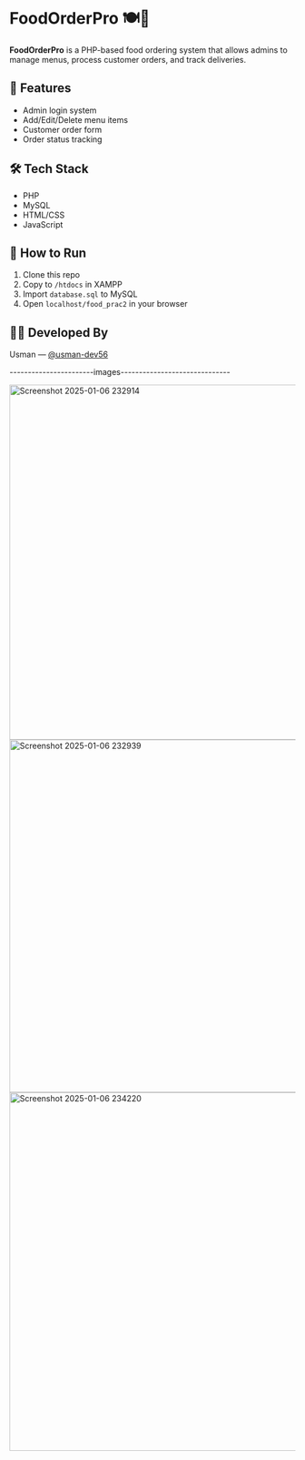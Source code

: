 # FoodOrderPro 🍽️🍔

**FoodOrderPro** is a PHP-based food ordering system that allows admins to manage menus, process customer orders, and track deliveries.

## 🚀 Features
- Admin login system
- Add/Edit/Delete menu items
- Customer order form
- Order status tracking

## 🛠️ Tech Stack
- PHP
- MySQL
- HTML/CSS
- JavaScript

## 📁 How to Run
1. Clone this repo
2. Copy to `/htdocs` in XAMPP
3. Import `database.sql` to MySQL
4. Open `localhost/food_prac2` in your browser

## 👨‍💻 Developed By
Usman — [@usman-dev56](https://github.com/usman-dev56)


-----------------------images------------------------------


<img width="1349" height="624" alt="Screenshot 2025-01-06 232914" src="https://github.com/user-attachments/assets/9a9fe7ca-cb18-4a43-886c-2d65fdc34079" />
<img width="1365" height="620" alt="Screenshot 2025-01-06 232939" src="https://github.com/user-attachments/assets/8cbbb588-0669-47a5-b6b2-f9e23d4ac932" />
<img width="1356" height="630" alt="Screenshot 2025-01-06 234220" src="https://github.com/user-attachments/assets/1c48a47f-b202-4d33-a251-6ea4a66f8e5a" />





